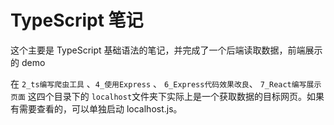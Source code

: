 # TypeScript 笔记

这个主要是 TypeScript 基础语法的笔记，并完成了一个后端读取数据，前端展示的 demo

在 `2_ts编写爬虫工具` 、`4_使用Express` 、 `6_Express代码效果改良`、 `7_React编写展示页面` 这四个目录下的 `localhost`文件夹下实际上是一个获取数据的目标网页。如果有需要查看的，可以单独启动 localhost.js。
